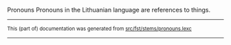 Pronouns
Pronouns in the Lithuanian language are references to things.

* * *

<small>This (part of) documentation was generated from [src/fst/stems/pronouns.lexc](https://github.com/giellalt/lang-lit/blob/main/src/fst/stems/pronouns.lexc)</small>

---

